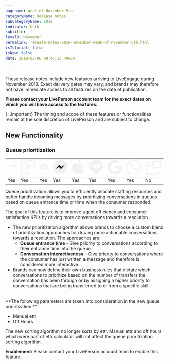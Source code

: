 ```yaml
---
pagename: Week of November 5th
categoryName: Release notes
subCategoryName: 2018
indicator: both
subtitle: ''
level3: November
permalink: release-notes-2018-november-week-of-november-5th.html
isTutorial: false
isNew: false
date: 2019-02-06 09:46:13 +0000

---
```

These release notes include new features arriving to LiveEngage during November 2018. Exact delivery dates may vary, and brands may therefore not have immediate access to all features on the date of publication.

**Please contact your LivePerson account team for the exact dates on which you will have access to the features.**

{: .important}
The timing and scope of these features or functionalities remain at the sole discretion of LivePerson and are subject to change.

## New Functionality

### Queue prioritization

<table>
<thead>
<tr class="categoryrow">
<th><img class="tableIcon" src="img/Web_Messaging.png" /></th>
<th><img class="tableIcon" src="img/mobileappmessaging.svg" /></th>
<th><img class="tableIcon" src="img/sms.png" /></th>
<th><img class="tableIcon" src="img/fb-messenger.svg" /></th>
<th><img class="tableIcon" src="img/abc.svg" /></th>
<th><img class="tableIcon" src="img/line.svg" /></th>
<th><img class="tableIcon" src="img/google-rsc.svg" /></th>
<th><img class="tableIcon" src="img/whatsapp.svg" /></th>
<th><img class="tableIcon" src="img/web-messaging.svg" /></th>
</tr>
</thead>
<tbody>
<tr>
<td>Yes</td>
<td>Yes</td>
<td>Yes</td>
<td>Yes</td>
<td>Yes</td>
<td>Yes</td>
<td>Yes</td>
<td>Yes</td>
<td>No</td>
</tr>
</tbody>
</table>

Queue prioritization allows you to efficiently allocate staffing resources and better handle incoming messages by prioritizing conversations in queues based on queue entrance time or time when the consumer responded.

The goal of this feature is to improve agent efficiency and consumer satisfaction KPI’s by driving more conversations towards a resolution.

* The new prioritization algorithm allows brands to choose a custom blend of prioritization approaches for driving more actionable conversations towards a resolution. The approaches are:
  * **Queue entrance time** - Give priority to conversations according to their entrance time into the queue.
  * **Conversation interactiveness** - Give priority to conversations where the consumer has just written a message and therefore is considered more interactive.
* Brands can now define their own business rules that dictate which conversations to prioritize based on the number of transfers the conversation has been through or by assigning a higher priority to conversations that are being transferred to or from a specific skill.

<br />
**The following parameters are taken into consideration in the new queue prioritization:**

* Manual ettr
* Off Hours

The new sorting algorithm no longer sorts by ettr. Manual ettr and off hours which were part of ettr calculator will not affect the queue prioritization sorting algorithm.

**Enablement:** Please contact your LivePerson account team to enable this feature.